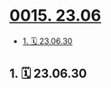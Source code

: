 # [0015. 23.06](https://github.com/Tdahuyou/TNotes.footprints/tree/main/notes/0015.%2023.06)

<!-- region:toc -->

- [1. 🗓 23.06.30](#1--230630)

<!-- endregion:toc -->

## 1. 🗓 23.06.30

<Footprints :times="[2023, 6, 30, 0, 19]">
  <template #text-area>
    <p>走 带你去看海底星空</p>
  </template>
  <template #image-list="{ openModal }">
    <img src="https://cdn.jsdelivr.net/gh/Tdahuyou/imgs@main/2025-01-13-00-05-19.png" @click="openModal(0)"/>
  </template>
</Footprints>
